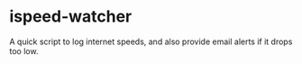 # ispeed-watcher
A quick script to log internet speeds, and also provide email alerts if it drops too low.

